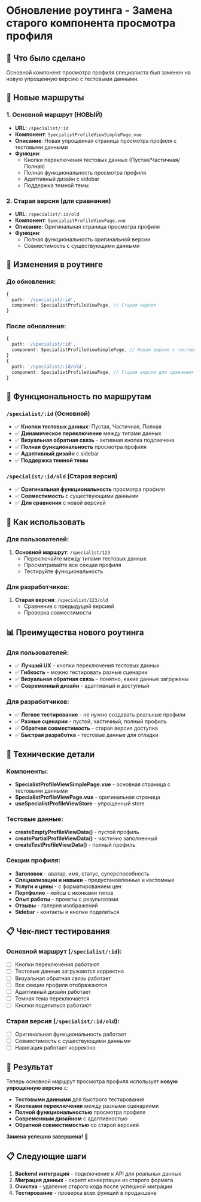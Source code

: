 # Обновление роутинга - Замена старого компонента просмотра профиля

## 🎯 Что было сделано

Основной компонент просмотра профиля специалиста был заменен на новую упрощенную версию с тестовыми данными.

## 📍 Новые маршруты

### 1. Основной маршрут (НОВЫЙ)
- **URL**: `/specialist/:id`
- **Компонент**: `SpecialistProfileViewSimplePage.vue`
- **Описание**: Новая упрощенная страница просмотра профиля с тестовыми данными
- **Функции**:
  - Кнопки переключения тестовых данных (Пустая/Частичная/Полная)
  - Полная функциональность просмотра профиля
  - Адаптивный дизайн с sidebar
  - Поддержка темной темы

### 2. Старая версия (для сравнения)
- **URL**: `/specialist/:id/old`
- **Компонент**: `SpecialistProfileViewPage.vue`
- **Описание**: Оригинальная страница просмотра профиля
- **Функции**:
  - Полная функциональность оригинальной версии
  - Совместимость с существующими данными

## 🔄 Изменения в роутинге

### До обновления:
```typescript
{
  path: '/specialist/:id',
  component: SpecialistProfileViewPage, // Старая версия
}
```

### После обновления:
```typescript
{
  path: '/specialist/:id',
  component: SpecialistProfileViewSimplePage, // Новая версия с тестовыми данными
}
{
  path: '/specialist/:id/old',
  component: SpecialistProfileViewPage, // Старая версия для сравнения
}
```

## 🎨 Функциональность по маршрутам

### `/specialist/:id` (Основной)
- ✅ **Кнопки тестовых данных**: Пустая, Частичная, Полная
- ✅ **Динамическое переключение** между типами данных
- ✅ **Визуальная обратная связь** - активная кнопка подсвечена
- ✅ **Полная функциональность** просмотра профиля
- ✅ **Адаптивный дизайн** с sidebar
- ✅ **Поддержка темной темы**

### `/specialist/:id/old` (Старая версия)
- ✅ **Оригинальная функциональность** просмотра профиля
- ✅ **Совместимость** с существующими данными
- ✅ **Для сравнения** с новой версией

## 🚀 Как использовать

### Для пользователей:
1. **Основной маршрут**: `/specialist/123`
   - Переключайте между типами тестовых данных
   - Просматривайте все секции профиля
   - Тестируйте функциональность

### Для разработчиков:
1. **Старая версия**: `/specialist/123/old`
   - Сравнение с предыдущей версией
   - Проверка совместимости

## 📊 Преимущества нового роутинга

### Для пользователей:
- ✅ **Лучший UX** - кнопки переключения тестовых данных
- ✅ **Гибкость** - можно тестировать разные сценарии
- ✅ **Визуальная обратная связь** - понятно, какие данные загружены
- ✅ **Современный дизайн** - адаптивный и доступный

### Для разработчиков:
- ✅ **Легкое тестирование** - не нужно создавать реальные профили
- ✅ **Разные сценарии** - пустой, частичный, полный профиль
- ✅ **Обратная совместимость** - старая версия доступна
- ✅ **Быстрая разработка** - тестовые данные для отладки

## 🔧 Технические детали

### Компоненты:
- **SpecialistProfileViewSimplePage.vue** - основная страница с тестовыми данными
- **SpecialistProfileViewPage.vue** - оригинальная страница
- **useSpecialistProfileViewStore** - упрощенный store

### Тестовые данные:
- **createEmptyProfileViewData()** - пустой профиль
- **createPartialProfileViewData()** - частично заполненный
- **createTestProfileViewData()** - полный профиль

### Секции профиля:
- **Заголовок** - аватар, имя, статус, суперспособность
- **Специализации и навыки** - предустановленные и кастомные
- **Услуги и цены** - с форматированием цен
- **Портфолио** - кейсы с иконками типов
- **Опыт работы** - проекты с результатами
- **Отзывы** - галерея изображений
- **Sidebar** - контакты и кнопки поделиться

## 📋 Чек-лист тестирования

### Основной маршрут (`/specialist/:id`):
- [ ] Кнопки переключения работают
- [ ] Тестовые данные загружаются корректно
- [ ] Визуальная обратная связь работает
- [ ] Все секции профиля отображаются
- [ ] Адаптивный дизайн работает
- [ ] Темная тема переключается
- [ ] Кнопки поделиться работают

### Старая версия (`/specialist/:id/old`):
- [ ] Оригинальная функциональность работает
- [ ] Совместимость с существующими данными
- [ ] Навигация работает корректно

## 🎉 Результат

Теперь основной маршрут просмотра профиля использует **новую упрощенную версию** с:
- **Тестовыми данными** для быстрого тестирования
- **Кнопками переключения** между разными сценариями
- **Полной функциональностью** просмотра профиля
- **Современным дизайном** с адаптивностью
- **Обратной совместимостью** со старой версией

**Замена успешно завершена!** 🚀

## 📋 Следующие шаги

1. **Backend интеграция** - подключение к API для реальных данных
2. **Миграция данных** - скрипт конвертации из старого формата
3. **Очистка** - удаление старого кода после успешной миграции
4. **Тестирование** - проверка всех функций в продакшене
